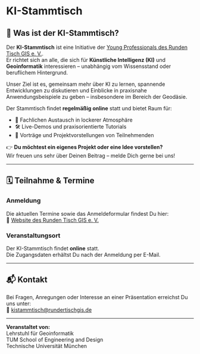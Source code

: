 # KI-Stammtisch

## 🤖 Was ist der KI-Stammtisch?

Der **KI-Stammtisch** ist eine Initiative der [Young Professionals des Runden Tisch GIS e. V.](https://www.rundertischgis.de/nachwuchsfoerderung/rtgis-lab/#kistammtisch).  
Er richtet sich an alle, die sich für **Künstliche Intelligenz (KI)** und **Geoinformatik** interessieren – unabhängig vom Wissensstand oder beruflichem Hintergrund.

Unser Ziel ist es, gemeinsam mehr über KI zu lernen, spannende Entwicklungen zu diskutieren und Einblicke in praxisnahe Anwendungsbeispiele zu geben – insbesondere im Bereich der Geodäsie.

Der Stammtisch findet **regelmäßig online** statt und bietet Raum für:

- 🧠 Fachlichen Austausch in lockerer Atmosphäre  
- 🛠️ Live-Demos und praxisorientierte Tutorials  
- 🚀 Vorträge und Projektvorstellungen von Teilnehmenden

👉 **Du möchtest ein eigenes Projekt oder eine Idee vorstellen?**  
Wir freuen uns sehr über Deinen Beitrag – melde Dich gerne bei uns!

---

## 🗓️ Teilnahme & Termine

### Anmeldung

Die aktuellen Termine sowie das Anmeldeformular findest Du hier:  
🔗 [Website des Runden Tisch GIS e. V.](https://www.rundertischgis.de/nachwuchsfoerderung/rtgis-lab/#kistammtisch)

### Veranstaltungsort

Der KI-Stammtisch findet **online** statt.  
Die Zugangsdaten erhältst Du nach der Anmeldung per E-Mail.

---

## 📬 Kontakt

Bei Fragen, Anregungen oder Interesse an einer Präsentation erreichst Du uns unter:  
📧 [kistammtisch@rundertischgis.de](mailto:kistammtisch@rundertischgis.de)

---

**Veranstaltet von:**  
Lehrstuhl für Geoinformatik  
TUM School of Engineering and Design  
Technische Universität München
